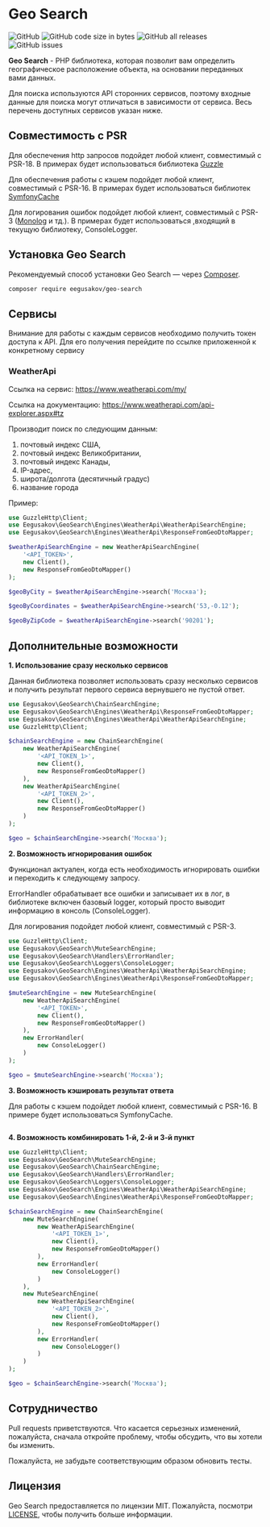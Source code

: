 # Geo Search

![GitHub](https://img.shields.io/github/license/eegusakov/geo-search)
![GitHub code size in bytes](https://img.shields.io/github/languages/code-size/eegusakov/geo-search)
![GitHub all releases](https://img.shields.io/github/downloads/eegusakov/geo-search/total)
![GitHub issues](https://img.shields.io/github/issues/eegusakov/geo-search)

**Geo Search** - PHP библиотека, которая позволит вам определить географическое расположение объекта, на основании переданных вами данных.

Для поиска используются API сторонних сервисов, поэтому входные данные для поиска могут отличаться в зависимости от сервиса. Весь перечень доступных сервисов указан ниже.

## Совместимость с PSR
Для обеспечения http запросов подойдет любой клиент, совместимый с PSR-18. В примерах будет использоваться библиотека [Guzzle](https://github.com/guzzle/guzzle)

Для обеспечения работы с кэшем подойдет любой клиент, совместимый с PSR-16. В примерах будет использоваться библиотек [SymfonyCache](https://github.com/symfony/cache)

Для логирования ошибок подойдет любой клиент, совместимый с PSR-3 ([Monolog](https://github.com/Seldaek/monolog) и тд.). В примерах будет использоваться ,входящий в текущую библиотеку, ConsoleLogger.

## Установка Geo Search

Рекомендуемый способ установки Geo Search — через
[Composer](https://getcomposer.org/).

```bash
composer require eegusakov/geo-search
```

## Сервисы
Внимание для работы с каждым сервисов необходимо получить токен доступа к API. Для его получения перейдите по ссылке приложенной к конкретному сервису

### WeatherApi
Ссылка на сервис: https://www.weatherapi.com/my/

Ссылка на документацию: https://www.weatherapi.com/api-explorer.aspx#tz

Производит поиск по следующим данным:
1. почтовый индекс США,
2. почтовый индекс Великобритании,
3. почтовый индекс Канады,
4. IP-адрес,
5. широта/долгота (десятичный градус)
6. название города

Пример:

```php
use GuzzleHttp\Client;
use Eegusakov\GeoSearch\Engines\WeatherApi\WeatherApiSearchEngine;
use Eegusakov\GeoSearch\Engines\WeatherApi\ResponseFromGeoDtoMapper;

$weatherApiSearchEngine = new WeatherApiSearchEngine(
    '<API_TOKEN>',
    new Client(),
    new ResponseFromGeoDtoMapper()
);

$geoByCity = $weatherApiSearchEngine->search('Москва');

$geoByCoordinates = $weatherApiSearchEngine->search('53,-0.12');

$geoByZipCode = $weatherApiSearchEngine->search('90201');
```

## Дополнительные возможности

**1. Использование сразу несколько сервисов**

Данная библиотека позволяет использовать сразу несколько сервисов и получить результат первого сервиса вернувшего не пустой ответ.

```php
use Eegusakov\GeoSearch\ChainSearchEngine;
use Eegusakov\GeoSearch\Engines\WeatherApi\ResponseFromGeoDtoMapper;
use Eegusakov\GeoSearch\Engines\WeatherApi\WeatherApiSearchEngine;
use GuzzleHttp\Client;

$chainSearchEngine = new ChainSearchEngine(
    new WeatherApiSearchEngine(
        '<API_TOKEN_1>',
        new Client(),
        new ResponseFromGeoDtoMapper()
    ),
    new WeatherApiSearchEngine(
        '<API_TOKEN_2>',
        new Client(),
        new ResponseFromGeoDtoMapper()
    )
);

$geo = $chainSearchEngine->search('Москва');
```

**2. Возможность игнорирования ошибок**

Функционал актуален, когда есть необходимость игнорировать ошибки и переходить к следующему запросу.

ErrorHandler обрабатывает все ошибки и записывает их в лог, в библиотеке включен базовый logger, который просто выводит информацию в консоль (ConsoleLogger).

Для логирования подойдет любой клиент, совместимый с PSR-3.

```php
use GuzzleHttp\Client;
use Eegusakov\GeoSearch\MuteSearchEngine;
use Eegusakov\GeoSearch\Handlers\ErrorHandler;
use Eegusakov\GeoSearch\Loggers\ConsoleLogger;
use Eegusakov\GeoSearch\Engines\WeatherApi\WeatherApiSearchEngine;
use Eegusakov\GeoSearch\Engines\WeatherApi\ResponseFromGeoDtoMapper;

$muteSearchEngine = new MuteSearchEngine(
    new WeatherApiSearchEngine(
        '<API_TOKEN>',
        new Client(),
        new ResponseFromGeoDtoMapper()
    ),
    new ErrorHandler(
        new ConsoleLogger()
    )
);

$geo = $muteSearchEngine->search('Москва');
```

**3. Возможность кэшировать результат ответа**

Для работы с кэшем подойдет любой клиент, совместимый с PSR-16. В примере будет использоваться SymfonyCache.

```php

```

**4. Возможность комбинировать 1-й, 2-й и 3-й пункт**

```php
use GuzzleHttp\Client;
use Eegusakov\GeoSearch\MuteSearchEngine;
use Eegusakov\GeoSearch\ChainSearchEngine;
use Eegusakov\GeoSearch\Handlers\ErrorHandler;
use Eegusakov\GeoSearch\Loggers\ConsoleLogger;
use Eegusakov\GeoSearch\Engines\WeatherApi\WeatherApiSearchEngine;
use Eegusakov\GeoSearch\Engines\WeatherApi\ResponseFromGeoDtoMapper;

$chainSearchEngine = new ChainSearchEngine(
    new MuteSearchEngine(
        new WeatherApiSearchEngine(
            '<API_TOKEN_1>',
            new Client(),
            new ResponseFromGeoDtoMapper()
        ),
        new ErrorHandler(
            new ConsoleLogger()
        )
    ),
    new MuteSearchEngine(
        new WeatherApiSearchEngine(
            '<API_TOKEN_2>',
            new Client(),
            new ResponseFromGeoDtoMapper()
        ),
        new ErrorHandler(
            new ConsoleLogger()
        )
    )
);

$geo = $chainSearchEngine->search('Москва');
```

## Сотрудничество

Pull requests приветствуются. Что касается серьезных изменений, пожалуйста, сначала откройте проблему, чтобы обсудить, что вы хотели бы изменить.

Пожалуйста, не забудьте соответствующим образом обновить тесты.

## Лицензия

Geo Search предоставляется по лицензии MIT. Пожалуйста, посмотри [LICENSE](LICENSE), чтобы получить больше информации.
